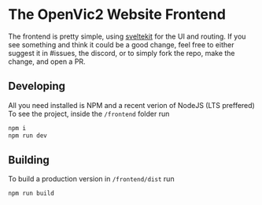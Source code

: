 # The OpenVic2 Website Frontend
The frontend is pretty simple, using [sveltekit](https://kit.svelte.dev) for the UI and routing. If you see something and think it could be a good change, feel free to either suggest it in #issues, the discord, or to simply fork the repo, make the change, and open a PR.

## Developing

All you need installed is NPM and a recent verion of NodeJS (LTS preffered)
To see the project, inside the `/frontend` folder run
```bash
npm i
npm run dev
```

## Building

To build a production version in `/frontend/dist` run
```bash
npm run build
```

